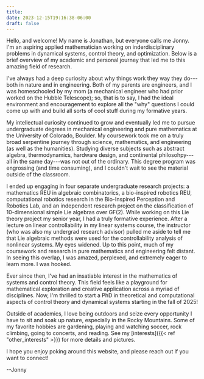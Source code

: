 ```yaml
---
title:
date: 2023-12-15T19:16:38-06:00
draft: false
---
```


Hello, and welcome! My name is Jonathan, but everyone calls me Jonny. I'm an aspiring applied mathematician working on inderdisciplinary problems in dynamical systems, control theory, and optimization. Below is a brief overview of my academic and personal journey that led me to this amazing field of research.

I've always had a deep curiosity about why things work they way they do---both in nature and in engineering. Both of my parents are engineers, and I was homeschooled by my mom (a mechanical engineer who had prior worked on the Hubble Telescope); so, that is to say, I had the ideal environment and encouragement to explore all the "why" questions I could come up with and build all sorts of cool stuff during my formative years.

My intellectual curiosity continued to grow and eventually led me to pursue undergraduate degrees in mechanical engineering and pure mathematics at the University of Colorado, Boulder. My coursework took me on a truly broad serpentine journey through science, mathematics, and engineering (as well as the humanities). Studying diverse subjects such as abstract algebra, thermodynamics, hardware design, and continental philosohpy---all in the same day---was not out of the ordinary. This degree program was engrossing (and time consuming), and I couldn't wait to see the material outside of the classroom.

I ended up engaging in four separate undergraduate research projects: a mathematics REU in algebraic combinatorics, a bio-inspired robotics REU, computational robotics research in the Bio-Inspired Perception and Robotics Lab, and an independent research project on the classification of 10-dimensional simple Lie algebras over GF(2). While working on this Lie theory project my senior year, I had a truly formative experience. After a lecture on linear controllability in my linear systems course, the instructor (who was also my undergrad research advisor) pulled me aside to tell me that Lie algebraic methods were used for the controllability analysis of nonlinear systems. My eyes widened. Up to this point, much of my coursework and research in pure mathematics and engineering felt distant. In seeing this overlap, I was amazed, perplexed, and extremely eager to learn more. I was hooked. 

Ever since then, I've had an insatiable interest in the mathematics of systems and control theory. This field feels like a playground for mathematical exploration and creative application across a myriad of disciplines. Now, I'm thrilled to start a PhD in theoretical and computational aspects of control theory and dynamical systems starting in the fall of 2025!

Outside of academics, I love being outdoors and seize every opportunity I have to sit and soak up nature, especially in the Rocky Mountains. Some of my favorite hobbies are gardening, playing and watching soccer, rock climbing, going to concerts, and reading. See my [interests]({{< ref "other_interests" >}}) for more details and pictures.

I hope you enjoy poking around this website, and please reach out if you want to connect!

--Jonny

